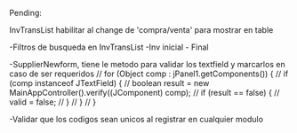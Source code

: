 
Pending:

InvTransList habilitar al change de 'compra/venta' para mostrar en table

-Filtros de busqueda en InvTransList
-Inv inicial - Final


-SupplierNewform, tiene le metodo para validar los textfield y marcarlos en caso de ser requeridos
//        for (Object comp : jPanel1.getComponents()) {
//            if (comp instanceof JTextField) {
//                boolean result = new MainAppController().verify((JComponent) comp);
//                if (result == false) {
//                    valid = false;
//                }
//            }
//        }


-Validar que los codigos sean unicos al registrar en cualquier modulo
